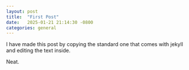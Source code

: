 ```yaml
---
layout: post
title:  "First Post"
date:   2025-01-21 21:14:30 -0800
categories: general
---
```

I have made this post by copying the standard one that comes with jekyll and editing the text inside.

Neat.

[jekyll-docs]: https://jekyllrb.com/docs/home
[jekyll-gh]:   https://github.com/jekyll/jekyll
[jekyll-talk]: https://talk.jekyllrb.com/
